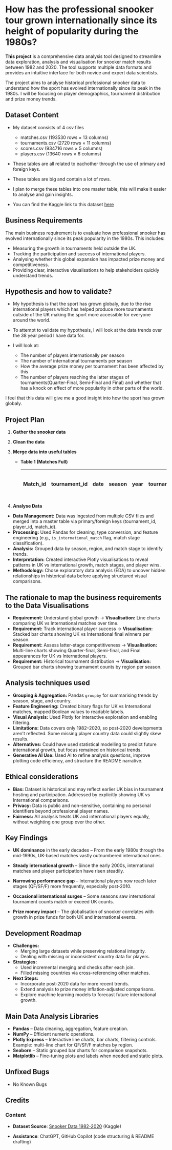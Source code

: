 # How has the professional snooker tour grown internationally since its height of popularity during the 1980s?

**This project** is a comprehensive data analysis tool designed to streamline data exploration, analysis and visualisation for snooker match results between 1982 and 2020. The tool supports multiple data formats and provides an intuitive interface for both novice and expert data scientists.

The project aims to analyse historical professional snooker data to understand how the sport has evolved internationally since its peak in the 1980s. I will be focusing on player demographics, tournament distribution and prize money trends.


## Dataset Content
* My dataset consists of 4 csv files
    * matches.csv (193530 rows × 13 columns)
    * tournaments.csv (2720 rows × 11 columns)
    * scores.csv (934716 rows × 5 columns)
    * players.csv (13640 rows × 6 columns)

* These tables are all related to eachother through the use of primary and foreign keys.

* These tables are big and contain a lot of rows.

* I plan to merge these tables into one master table, this will make it easier to analyse and gain insights.

* You can find the Kaggle link to this dataset <a href="https://www.kaggle.com/datasets/rusiano/snooker-data-19822020" target="_blank" rel="noopener">here</a>


## Business Requirements
The main business requirement is to evaluate how professional snooker has evolved internationally since its peak popularity in the 1980s. This includes:

* Measuring the growth in tournaments held outside the UK.
* Tracking the participation and success of international players.
* Analysing whether this global expansion has impacted prize money and competitiveness.
* Providing clear, interactive visualisations to help stakeholders quickly understand trends.


## Hypothesis and how to validate?
* My hypothesis is that the sport has grown globaly, due to the rise international players which has helped produce more tournaments outside of the UK making the sport more accessible for everyone around the world.

* To attempt to validate my hypothesis, I will look at the data trends over the 38 year period I have data for.

* I will look at:
    * The number of players internationally per season
    * The number of international tournaments per season
    * How the average prize money per tournament has been affected by this
    * The number of players reaching the latter stages of tournaments(Quarter-Final, Semi-Final and Final) and whether that has a knock on effect of more popularity in other parts of the world.

I feel that this data will give me a good insight into how the sport has grown globaly. 


## Project Plan
1. **Gather the snooker data**
2. **Clean the data**
3. **Merge data into useful tables**

   * **Table 1 (Matches Full)**

     | Match\_id | tournament\_id | date | season | year | tournament\_name | stage (QF, SF, F) | best\_of | player1\_name | player1\_country | player2\_name | player2\_country | score1 | score2 | tournament\_country | tournament\_prize | match\_winner | winner\_country | is\_international\_match | is\_international\_tournament | number\_of\_centures |
     | --------- | -------------- | ---- | ------ | ---- | ---------------- | ----------------- | -------- | ------------- | ---------------- | ------------- | ---------------- | ------ | ------ | ------------------- | ----------------- | ------------- | --------------- | ------------------------ | ----------------------------- | -------------------- |
4. **Analyse Data**
* **Data Management:** Data was ingested from multiple CSV files and merged into a master table via primary/foreign keys (tournament\_id, player\_id, match\_id).
* **Processing:** Used Pandas for cleaning, type conversion, and feature engineering (e.g., `is_international_match` flag, match stage classification).
* **Analysis:** Grouped data by season, region, and match stage to identify trends.
* **Interpretation:** Created interactive Plotly visualisations to reveal patterns in UK vs international growth, match stages, and player wins.
* **Methodology:** Chose exploratory data analysis (EDA) to uncover hidden relationships in historical data before applying structured visual comparisons.

## The rationale to map the business requirements to the Data Visualisations
* **Requirement:** Understand global growth → **Visualisation:** Line charts comparing UK vs International matches over time.
* **Requirement:** Track international player success → **Visualisation:** Stacked bar charts showing UK vs International final winners per season.
* **Requirement:** Assess latter-stage competitiveness → **Visualisation:** Multi-line charts showing Quarter-final, Semi-final, and Final appearances for UK vs International players.
* **Requirement:** Historical tournament distribution → **Visualisation:** Grouped bar charts showing tournament counts by region per season.

## Analysis techniques used
* **Grouping & Aggregation:** Pandas `groupby` for summarising trends by season, stage, and country.
* **Feature Engineering:** Created binary flags for UK vs International matches, mapped Boolean values to readable labels.
* **Visual Analysis:** Used Plotly for interactive exploration and enabling filtering.
* **Limitations:** Data covers only 1982–2020, so post-2020 developments aren’t reflected. Some missing player country data could slightly skew results.
* **Alternatives:** Could have used statistical modelling to predict future international growth, but focus remained on historical trends.
* **Generative AI Use:** Used AI to refine analysis questions, improve plotting code efficiency, and structure the README narrative.

## Ethical considerations
* **Bias:** Dataset is historical and may reflect earlier UK bias in tournament hosting and participation. Addressed by explicitly showing UK vs International comparisons.
* **Privacy:** Data is public and non-sensitive, containing no personal identifiers beyond professional player names.
* **Fairness:** All analysis treats UK and international players equally, without weighting one group over the other.

## Key Findings
* **UK dominance** in the early decades – From the early 1980s through the mid-1990s, UK-based matches vastly outnumbered international ones.

* **Steady international growth** – Since the early 2000s, international matches and player participation have risen steadily.

* **Narrowing performance gap** – International players now reach later stages (QF/SF/F) more frequently, especially post-2010.

* **Occasional international surges** – Some seasons saw international tournament counts match or exceed UK counts.

* **Prize money impact** – The globalisation of snooker correlates with growth in prize funds for both UK and international events.


## Development Roadmap
* **Challenges:**
  * Merging large datasets while preserving relational integrity.
  * Dealing with missing or inconsistent country data for players.
* **Strategies:**
  * Used incremental merging and checks after each join.
  * Filled missing countries via cross-referencing other matches.
* **Next Steps:**
  * Incorporate post-2020 data for more recent trends.
  * Extend analysis to prize money inflation-adjusted comparisons.
  * Explore machine learning models to forecast future international growth. 

## Main Data Analysis Libraries
* **Pandas** – Data cleaning, aggregation, feature creation.
* **NumPy** – Efficient numeric operations.
* **Plotly Express** – Interactive line charts, bar charts, filtering controls. Example: multi-line chart for QF/SF/F matches by region.
* **Seaborn** – Static grouped bar charts for comparison snapshots.
* **Matplotlib** – Fine-tuning plots and labels when needed and static plots.

## Unfixed Bugs
* No Known Bugs

## Credits 

### Content 

* **Dataset Source**: [Snooker Data 1982-2020](https://www.kaggle.com/datasets/rusiano/snooker-data-19822020) (Kaggle)

* **Assistance**: ChatGPT, GitHub Copilot (code structuring & README drafting)
